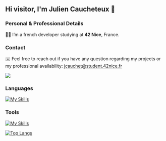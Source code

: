 ## Hi visitor, I'm Julien Caucheteux 👋

### Personal & Professional Details

👨‍💻 I’m a french developer studying at **42 Nice**, France.

### Contact

✉️ Feel free to reach out if you have any question regarding my projects or my professional availability: jcauchet@student.42nice.fr

[<img src="https://img.shields.io/badge/LinkedIn-0077B5?style=for-the-badge&logo=linkedin&logoColor=white">](https://www.linkedin.com/in/julien-caucheteux-39bba6223/)
### Languages

[![My Skills](https://skillicons.dev/icons?i=c,cpp,python,js,ts,html,css,scss)](https://skillicons.dev)

### Tools

[![My Skills](https://skillicons.dev/icons?i=django,nestjs,svelte,nginx,docker,wordpress)](https://skillicons.dev)

[![Top Langs](https://github-readme-stats.vercel.app/api/top-langs/?username=julien-ctx&layout=compact)](https://github.com/anuraghazra/github-readme-stats)

